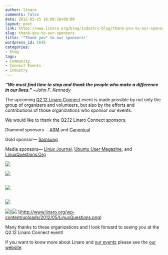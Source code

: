 ```yaml
---
author: linaro
comments: false
date: 2012-05-25 16:09:18+00:00
layout: post
link: https://www.linaro.org/blog/industry-blog/thank-you-to-our-sponsors/
slug: thank-you-to-our-sponsors
title: '"Thank you" to our sponsors!'
wordpress_id: 1645
categories:
- blog
tags:
- Community
- Connect Events
- Industry
---
```


**_“We must find time to stop and thank the people who make a difference in our lives.”_** ~_John F. Kennedy_

The upcoming [Q2.12 Linaro Connect](http://connect.linaro.org/events/event/linaro-connect-q2-12/) event is made possible by not only the group of organizers and volunteers, but also by the efforts and contributions of those organizations who sponsor our events.

We would like to thank the Q2.12 Linaro Connect sponsors.

Diamond sponsors— [ARM](http://www.arm.com/) and [Canonical](http://www.canonical.com/)

[](http://www.canonical.com/)Gold sponsor— [Samsung](http://www.samsung.com/us/#latest-home)

Media sponsors— [Linux Journal](http://www.linuxjournal.com/), [Ubuntu User Magazine](http://www.ubuntu-user.com/), and [LinuxQuestions.Org](http://www.linuxquestions.org/)

[![](http://www.linaro.org/wp-content/uploads/2012/05/ARM_Corp_CMYK-300x90.jpg)](http://www.arm.com/)

[![](http://www.linaro.org/wp-content/uploads/2012/05/logo-canonical_no™-aubergine-hex-300x39.jpg)](http://www.canonical.com/)


##




##




##


[![](http://www.linaro.org/wp-content/uploads/2012/05/samsung-logo-300x117.jpg)](http://www.samsung.com/us/#latest-home)


##




##




##


[![](http://www.linaro.org/wp-content/uploads/2012/05/logo-lj.jpg)](http://www.linuxjournal.com/)

[![](http://www.linaro.org/wp-content/uploads/2012/05/Ubuntu-User.png)](http://www.ubuntu-user.com/)[[![](http://www.linaro.org/wp-content/uploads/2012/05/LinuxQuestions.png)](http://www.linuxquestions.org/)
](http://www.linaro.org/wp-content/uploads/2012/05/LinuxQuestions.png)

Many thanks to these organizations and I look forward to seeing you at the Q2.12 Linaro Connect event!

If you want to know more about Linaro and [our events](http://connect.linaro.org/events/event/linaro-connect-q2-12/) please see the [our website](http://www.linaro.org/).
